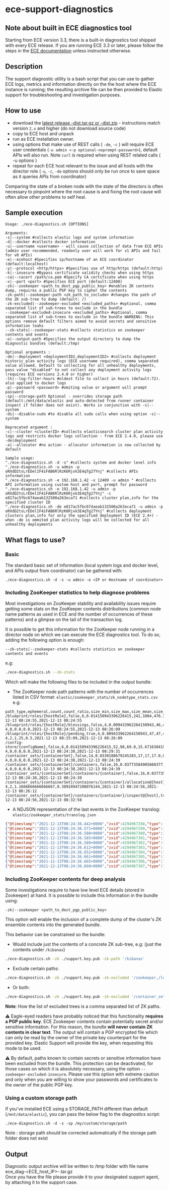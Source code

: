 # ece-support-diagnostics

## Note about built in ECE diagnostics tool

Starting from ECE version 3.3, there is a built-in diagnostics tool shipped with every ECE release.
If you are running ECE 3.3 or later, please follow the steps in the [ECE documentation](https://www.elastic.co/guide/en/cloud-enterprise/current/ece-run-ece-diagnostics.html#ece-run-ece-diagnostics) unless instructed otherwise. 

## Description

The support diagnostic utility is a bash script that you can use to gather ECE logs, metrics and information directly on the the host where the ECE instance is running; the resulting archive file can be then provided to Elastic support for troubleshooting and investigation purposes.

## How to use

* download the [latest release -dist.tar.gz or -dist.zip](https://github.com/elastic/ece-support-diagnostics/releases/latest) - instructions match version `2.x` and higher (do not download source code)
* copy to ECE host and unpack
* run as ECE installation owner.
* using options that make use of REST calls ( `-de`, `-c` ) will require ECE user credentials (`-u admin <-p optional-noprompt-password>`), default APIs will also run. Note `curl` is required when using REST related calls ( -u options )
* repeat for each ECE host relevant to the issue and all hosts with the director role (`-u`, `-c`, `-de` options should only be run once to save space as it queries APIs from coordinator)

Comparing the state of a broken node with the state of the directors is often necessary to pinpoint where the root cause is and fixing the root cause will often allow other problems to self heal.


## Sample execution

```
Usage: ./ece-diagnostics.sh [OPTIONS]

Arguments:
-s|--system #collects elastic logs and system information
-d|--docker #collects docker information
-u|--username <username> - will cause collection of data from ECE APIs (admin user recommended, readonly user will work for v1 APIs and fail for v0 APIs)
-e|--ecehost #Specifies ip/hostname of an ECE coordinator (default:localhost)
-y|--protocol <http/https> #Specifies use of http/https (default:http)
-k|--insecure #Bypass certificate validity checks when using https
-ca|--cacert /path/ca.pem #Specify CA certificate when using https
-x|--port <port> #Specifies ECE port (default:12400)
-zk|--zookeeper <path_to_dest_pgp_public_key> #enables ZK contents dump, requires a public PGP key to cipher the contents
-zk-path|--zookeeper-path <zk_path_to_include> #changes the path of the ZK sub-tree to dump (default: /)
-zk-excluded|--zookeeper-excluded <excluded_paths> #optional, comma separated list of sub-trees to exclude in the bundle
--zookeeper-excluded-insecure <excluded_paths> #optional, comma separated list of sub-trees to exclude in the bundle WARNING: This options remove default filters aimed to avoid secrets and sensitive information leaks
--zk-stats|--zookeeper-stats #collects statistics on zookeeper contents and events
-o|--output-path #Specifies the output directory to dump the diagnostic bundles (default:/tmp)

Optional arguments :
-de|--deployment <deploymentID2,deploymentID2> #collects deployment historic plan activity logs (ECE username required), comma separated value allowed. Default to collecting for all unhealthy deployments, pass value "disabled" to not collect any deployment activity logs (requires ECE versions 2.4.0 or higher)
-lh|--log-filter-hours #oldest file to collect in hours (default:72). also applied to docker logs
-p|--password <password> #omiting value or argument will prompt password
-sp|--storage-path Optional - overrides storage path (default:/mnt/data/elastic and auto-detected from runner container inspect if folder does not exist). Works in conjunction with -s|--system
-ds|--disable-sudo #to disable all sudo calls when using option -s|--system

Deprecated argument :
-c|--cluster <clusterID> #collects elasticsearch cluster plan activity logs and restricts docker logs collection - from ECE 2.4.0, please use -de|deployment
-a|--allocator #no action - allocator information is now collected by default

Sample usage:
"./ece-diagnostics.sh -d -s" #collects system and docker level info
"./ece-diagnostics.sh -u admin -p oRXdD2tsLrEDelIF4iFAB6RlRzK6Rjxk3E4qTg27Ynj" #collects APIs information
"./ece-diagnostics.sh -e 192.168.1.42 -x 12409 -u admin " #collects API information using custom host and port, prompt for password
"./ece-diagnostics.sh -e 192.168.1.42 -u admin -p oRXdD2tsLrEDelIF4iFAB6RlRzK6Rjxk3E4qTg27Ynj" -c e817ac5fbc674aeab132500a263eca71 #collects cluster plan,info for the specified cluster ID
"./ece-diagnostics.sh -de e817ac5fbc674aeab132500a263eca71 -u admin -p oRXdD2tsLrEDelIF4iFAB6RlRzK6Rjxk3E4qTg27Ynj" #collects deployment clusters plan,info for only the specified deployment ID (ECE 2.4+) - when -de is ommited plan activity logs will be collected for all unhealthy deployments
```

## What flags to use?

### Basic
The standard basic set of information (local system logs and docker level, and APIs output from coordinator) can be gathered with:

```
./ece-diagnostics.sh -d -s -u admin -e <IP or Hostname of coordinator>
```

### Including ZooKeeper statistics to help diagnose problems

Most investigations on ZooKeeper stability and availability issues require getting some stats on the ZooKeeper contents distributions (common node name patterns as used in ECE and the number of occurrences of these patterns) and a glimpse on the tail of the transaction log.

It is possible to get this information for the ZooKeeper node running in a director node on which we can execute the ECE diagnostics tool. To do so, adding the following option is enough:

```
--zk-stats|--zookeeper-stats #collects statistics on zookeeper contents and events
```

e.g:

```bash
./ece-diagnostics.sh --zk-stats
```

Which will make the following files to be included in the output bundle:

- The ZooKeeper node path patterns with the number of occurrences listed in CSV format: `elastic/zookeeper_stats/zk_nodetype_stats.csv` e.g:
```
path_type,ephemeral,count,count_ratio,size_min,size_max,size_mean,size_stddev,size_ratio,version_max,version_mean,version_stddev,ctime_min,mtime_max
/blueprint/roles/{hostRole},false,6,0.014150943396226415,241,1004,476.33333333333337,305.38281986167243,0.005014835701840119,0,0.0,0.0,2021-12-13 08:24:55,2021-12-13 08:24:55
/blueprint/roles/{hostRole}/blessings,false,4,0.009433962264150943,46,46,46.0,0.0,3.228585616300146E-4,0,0.0,0.0,2021-12-13 08:24:55,2021-12-13 08:26:09
/blueprint/roles/{hostRole}/pending,true,4,0.009433962264150943,47,47,47.0,0.0,3.298772260132758E-4,2,1.25,0.5,2021-12-13 08:25:09,2021-12-13 08:26:09
/config-store/{configName},false,6,0.014150943396226415,52,98,69.0,15.671630419327785,7.264317636675329E-4,0,0.0,0.0,2021-12-13 08:24:38,2021-12-13 08:29:31
/container_sets/{containerSet},false,14,0.0330188679245283,17,17,17.0,0.0,4.1761053080404065E-4,0,0.0,0.0,2021-12-13 08:24:38,2021-12-13 08:24:39
/container_sets/{containerSet}/containers,false,16,0.03773584905660377,10,10,10.0,0.0,2.8074657533044747E-4,0,0.0,0.0,2021-12-13 08:24:38,2021-12-13 08:24:39
/container_sets/{containerSet}/containers/{container},false,16,0.03773584905660377,1295,3343,2167.6875000000005,606.3443156876023,0.06085708420116194,0,0.0,0.0,2021-12-13 08:24:38,2021-12-13 08:24:39
/container_sets/{containerSet}/containers/{container}/allocation@{host},true,12,0.02830188679245283,14,14,14.0,0.0,2.947839040969699E-4,2,1.1666666666666667,0.38924947208076144,2021-12-13 08:24:56,2021-12-13 08:26:12
/container_sets/{containerSet}/containers/{container}/inspect@{host},true,14,0.0330188679245283,6639,9965,8489.0,996.1174629530395,0.20853504682326476,4,2.0714285714285716,0.9972489631508747,2021-12-13 08:24:56,2021-12-13 08:32:58

```

- A NDJSON representation of the last events in the ZooKeeper translog: `elastic/zookeeper_stats/translog.json`
```json
{"@timestamp":"2021-12-13T08:24:36.442+0000","zxid":4294967298,"type":-10,"type_name":"CREATE_SESSION","path":"","path_type":"null","length":0}
{"@timestamp":"2021-12-13T08:24:36.571+0000","zxid":4294967299,"type":15,"type_name":"CREATE2","path":"/v1","path_type":"","length":0}
{"@timestamp":"2021-12-13T08:24:36.580+0000","zxid":4294967300,"type":15,"type_name":"CREATE2","path":"/v1/secrets","path_type":"/secrets","length":0}
{"@timestamp":"2021-12-13T08:24:36.585+0000","zxid":4294967301,"type":15,"type_name":"CREATE2","path":"/v1/bootstrap","path_type":"/bootstrap","length":0}
{"@timestamp":"2021-12-13T08:24:36.589+0000","zxid":4294967302,"type":15,"type_name":"CREATE2","path":"/v1/bootstrap/client","path_type":"/bootstrap/client","length":0}
{"@timestamp":"2021-12-13T08:24:36.612+0000","zxid":4294967303,"type":-10,"type_name":"CREATE_SESSION","path":"","path_type":"null","length":0}
{"@timestamp":"2021-12-13T08:24:36.652+0000","zxid":4294967304,"type":7,"type_name":"SET_ACL","path":"","path_type":"null","length":0}
{"@timestamp":"2021-12-13T08:24:36.661+0000","zxid":4294967305,"type":7,"type_name":"SET_ACL","path":"","path_type":"null","length":0}
{"@timestamp":"2021-12-13T08:24:36.665+0000","zxid":4294967306,"type":7,"type_name":"SET_ACL","path":"","path_type":"null","length":0}
{"@timestamp":"2021-12-13T08:24:36.668+0000","zxid":4294967307,"type":7,"type_name":"SET_ACL","path":"","path_type":"null","length":0}

```


### Including ZooKeeper contents for deep analysis
Some investigations require to have low level ECE details (stored in Zookeeper) at hand. It is possible to include this information in the bundle using:

```
-zk|--zookeeper <path_to_dest_pgp_public_key>
```

This option will enable the inclusion of a complete dump of the cluster's ZK ensemble contents into the generated bundle.

This behavior can be constrained so the bundle:

- Would include just the contents of a concrete ZK sub-tree, e.g: (just the contents under `/kibanas`) 
```bash
./ece-diagnostics.sh -zk ./support.key.pub -zk-path '/kibanas'
```
- Exclude certain paths:
```bash
./ece-diagnostics.sh -zk ./support.key.pub -zk-excluded '/zookeeper,/locks'
```
- Or both:
```bash
./ece-diagnostics.sh -zk ./support.key.pub -zk-excluded '/container_sets/cloud-uis,/container_sets/zookeeper-servers' -zk-path '/container_sets'
```

**Note**: How the list of excluded trees is a comma separated list of ZK paths.

:warning: Eagle-eyed readers have probably noticed that this functionality **requires a PGP public key**. ECE Zookeeper contents contain potentially secret and/or sensitive information. For this reason, the bundle **will never contain ZK contents in clear text**. The output will contain a PGP encrypted file which can only be read by the owner of the private key counterpart for the provided key. Elastic Support will provide the key, when requesting this mode to be used.

:warning: By default, paths known to contain secrets or sensitive information have been excluded from the bundle. This protection can be deactivated, for those cases on which it is absolutely necessary, using the option `--zookeeper-excluded-insecure`. Please use this option with extreme caution and only when you are willing to show your passwords and certificates to the owner of the public PGP key.

### Using a custom storage path
If you've installed ECE using a STORAGE_PATH different than default (`/mnt/data/elastic`),  you can pass the below flag to the diagnostics script:

```
./ece-diagnostics.sh -d -s -sp /my/custom/storage/path
```
Note : storage path should be corrected automatically if the storage path folder does not exist


## Output
Diagnostic output archive will be written to /tmp folder with file name ece_diag-<ECE_host_IP>-<Timestamp>.tar.gz  
Once you have the file please provide it to your designated support agent, by attaching it to the support case.

